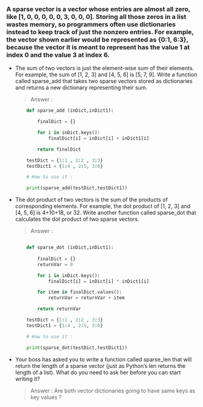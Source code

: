 ### A sparse vector is a vector whose entries are almost all zero, like [1, 0, 0, 0, 0, 0, 3, 0, 0, 0]. Storing all those zeros in a list wastes memory, so programmers often use dictionaries instead to keep track of just the nonzero entries. For example, the vector shown earlier would be represented as {0:1, 6:3}, because the vector it is meant to represent has the value 1 at index 0 and the value 3 at index 6.

- The sum of two vectors is just the element-wise sum of their elements. For example, the sum of [1, 2, 3] and [4, 5, 6] is [5, 7, 9]. Write a function called sparse_add that takes two sparse vectors stored as dictionaries and returns a new dictionary representing their sum.

    > Answer :
    ```python
        def sparse_add (inDict,inDict1):

            finalDict = {}

            for i in inDict.keys():
                finalDict[i] = inDict[i] + inDict1[i]

            return finalDict

        testDict = {1:1 , 2:2 , 3:3}
        testDict1 = {1:4 , 2:5, 3:6}

        # How to use it :

        print(sparse_add(testDict,testDict1))
    ```


- The dot product of two vectors is the sum of the products of corresponding elements. For example, the dot product of [1, 2, 3] and [4, 5, 6] is 4+10+18, or 32. Write another function called sparse_dot that calculates the dot product of two sparse vectors.

    > Answer :
    ```python

        def sparse_dot (inDict,inDict1):
        
            finalDict = {}
            returnVar = 0

            for i in inDict.keys():
                finalDict[i] = inDict[i] * inDict1[i]

            for item in finalDict.values():
                returnVar = returnVar + item

            return returnVar

        testDict = {1:1 , 2:2 , 3:3}
        testDict1 = {1:4 , 2:5, 3:6}

        # How to use it :

        print(sparse_dot(testDict,testDict1))
    ```

- Your boss has asked you to write a function called sparse_len that will return the length of a sparse vector (just as Python’s len returns the length of a list). What do you need to ask her before you can start writing it?

    > Answer : 
        Are both vector dictionaries going to have same keys as key values ?